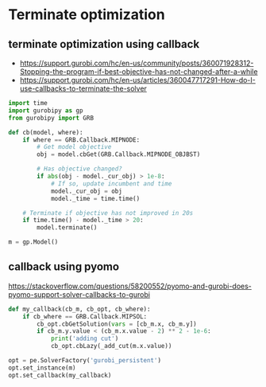 # Terminate optimization

## terminate optimization using callback
- https://support.gurobi.com/hc/en-us/community/posts/360071928312-Stopping-the-program-if-best-objective-has-not-changed-after-a-while
- https://support.gurobi.com/hc/en-us/articles/360047717291-How-do-I-use-callbacks-to-terminate-the-solver
```py
import time
import gurobipy as gp
from gurobipy import GRB

def cb(model, where):
    if where == GRB.Callback.MIPNODE:
        # Get model objective
        obj = model.cbGet(GRB.Callback.MIPNODE_OBJBST)

        # Has objective changed?
        if abs(obj - model._cur_obj) > 1e-8:
            # If so, update incumbent and time
            model._cur_obj = obj
            model._time = time.time()

    # Terminate if objective has not improved in 20s
    if time.time() - model._time > 20:
        model.terminate()

m = gp.Model()
```

## callback using pyomo
https://stackoverflow.com/questions/58200552/pyomo-and-gurobi-does-pyomo-support-solver-callbacks-to-gurobi
```py
def my_callback(cb_m, cb_opt, cb_where):
    if cb_where == GRB.Callback.MIPSOL:
        cb_opt.cbGetSolution(vars = [cb_m.x, cb_m.y])
        if cb_m.y.value < (cb_m.x.value - 2) ** 2 - 1e-6:
            print('adding cut')
            cb_opt.cbLazy(_add_cut(m.x.value))

opt = pe.SolverFactory('gurobi_persistent')
opt.set_instance(m)
opt.set_callback(my_callback)
```
